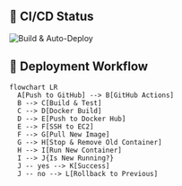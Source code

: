 ## 🚀 CI/CD Status

![Build & Auto-Deploy](https://github.com/ritesh355/portfolio/actions/workflows/main.yml/badge.svg)

## 🔄 Deployment Workflow

```mermaid
flowchart LR
  A[Push to GitHub] --> B[GitHub Actions]
  B --> C[Build & Test]
  C --> D[Docker Build]
  D --> E[Push to Docker Hub]
  E --> F[SSH to EC2]
  F --> G[Pull New Image]
  G --> H[Stop & Remove Old Container]
  H --> I[Run New Container]
  I --> J{Is New Running?}
  J -- yes --> K[Success]
  J -- no --> L[Rollback to Previous]

